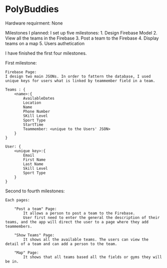 # PolyBuddies

Hardware requirment: None

Milestones I planned:
    I set up five milestones:
        1. Design Firebase Model
        2. View all the teams in the Firebase
        3. Post a team to the Firebase
        4. Display teams on a map
        5. Users authetication

I have finished the first four milestones.

First milestone:

    Firebase Page:
    I design two main JSONs. In order to fattern the database, I used unique keys for users what is linked by teammember field in a team.

    Teams : {
        <name>:{
            AvailableDates
            Location
            Name
            Phone Number
            SKill Level
            Sport Type
            StartTime
            Teammember: <unique to the Users' JSON>
        }
    }

    User: {
        <unique key>:{
            Email
            First Name
            Last Name
            Skill Level
            Sport Type
        }    
    }

Second to fourth milestones:

    Each pages:

        "Post a team" Page:
            It allows a person to post a team to the Firebase.
            User first need to enter the general the description of their teams, and the app will direct the user to a page where they add teammembers.

        "Show Teams" Page:
            It shows all the available teams. The users can view the detail of a team and can add a person to the team.

        "Map" Page:
            It shows that all teams based all the fields or gyms they will be in.
